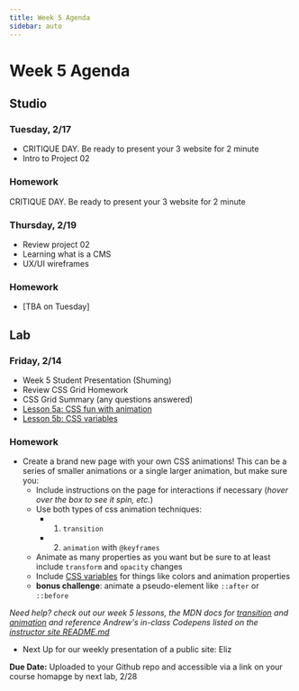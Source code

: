 ```yaml
---
title: Week 5 Agenda
sidebar: auto
---
```


# Week 5 Agenda

## Studio

### Tuesday, 2/17

- CRITIQUE DAY. Be ready to present your 3 website for 2 minute
- Intro to Project 02

### Homework

CRITIQUE DAY. Be ready to present your 3 website for 2 minute

### Thursday, 2/19

- Review project 02
- Learning what is a CMS
- UX/UI wireframes

### Homework

- [TBA on Tuesday]

## Lab

### Friday, 2/14

- Week 5 Student Presentation (Shuming)
- Review CSS Grid Homework
- CSS Grid Summary (any questions answered)
- [Lesson 5a: CSS fun with animation](../lessons/lab/lesson-5a)
- [Lesson 5b: CSS variables](../lessons/lab/lesson-5b)

### Homework

- Create a brand new page with your own CSS animations! This can be a series of smaller animations or a single larger animation, but make sure you:
  - Include instructions on the page for interactions if necessary (<i>hover over the box to see it spin, etc.</i>)
  - Use both types of css animation techniques:
    - 1. `transition`
    - 2. `animation` with `@keyframes`
  - Animate as many properties as you want but be sure to at least include `transform` and `opacity` changes
  - Include [CSS variables](../lessons/lab/lesson-5b) for things like colors and animation properties
  - <b>bonus challenge</b>: animate a pseudo-element like `::after` or `::before`

<i>Need help? check out our week 5 lessons, the MDN docs for [transition](https://developer.mozilla.org/en-US/docs/Web/CSS/transition) and [animation](https://developer.mozilla.org/en-US/docs/Web/CSS/animation) and reference Andrew's in-class Codepens listed on the [instructor site README.md](https://github.com/AndrewLevinson/symmetrical-octo-potato)</i>

- Next Up for our weekly presentation of a public site: Eliz

<b>Due Date:</b> Uploaded to your Github repo and accessible via a link on your course homapge by next lab, 2/28
